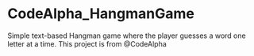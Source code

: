 # CodeAlpha_HangmanGame
Simple text-based Hangman game where the player guesses a word one letter at a time.
This project is from @CodeAlpha 
